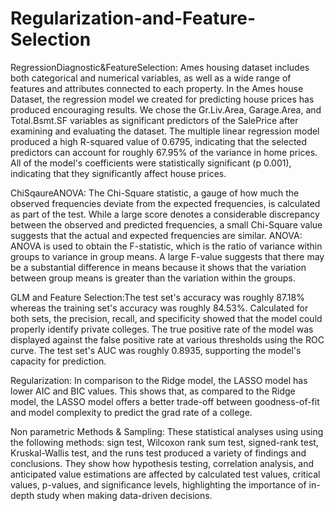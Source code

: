 # Regularization-and-Feature-Selection

RegressionDiagnostic&FeatureSelection: Ames housing dataset includes both categorical and numerical variables, as well as a wide range of features and attributes connected to each property. In the Ames house Dataset, the regression model we created for predicting house prices has produced encouraging results. We chose the Gr.Liv.Area, Garage.Area, and Total.Bsmt.SF variables as significant predictors of the SalePrice after examining and evaluating the dataset. The multiple linear regression model produced a high R-squared value of 0.6795, indicating that the selected predictors can account for roughly 67.95% of the variance in home prices. All of the model's coefficients were statistically significant (p 0.001), indicating that they significantly affect house prices.

ChiSqaureANOVA: The Chi-Square statistic, a gauge of how much the observed frequencies deviate from the expected frequencies, is calculated as part of the test. While a large score denotes a considerable discrepancy between the observed and predicted frequencies, a small Chi-Square value suggests that the actual and expected frequencies are similar.
ANOVA: ANOVA is used to obtain the F-statistic, which is the ratio of variance within groups to variance in group means. A large F-value suggests that there may be a substantial difference in means because it shows that the variation between group means is greater than the variation within the groups.

GLM and Feature Selection:The test set's accuracy was roughly 87.18% whereas the training set's accuracy was roughly 84.53%. Calculated for both sets, the precision, recall, and specificity showed that the model could properly identify private colleges. The true positive rate of the model was displayed against the false positive rate at various thresholds using the ROC curve. The test set's AUC was roughly 0.8935, supporting the model's capacity for prediction. 

Regularization: In comparison to the Ridge model, the LASSO model has lower AIC and BIC values. This shows that, as compared to the Ridge model, the LASSO model offers a better trade-off between goodness-of-fit and model complexity to predict the grad rate of a college. 

Non parametric Methods & Sampling: These statistical analyses using using the following methods: sign test, Wilcoxon rank sum test, signed-rank test, Kruskal-Wallis test, and the runs test produced a variety of findings and conclusions. They show how hypothesis testing, correlation analysis, and anticipated value estimations are affected by calculated test values, critical values, p-values, and significance levels, highlighting the importance of in-depth study when making data-driven decisions.

